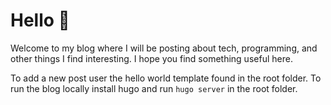 # Hello :wave:

Welcome to my blog where I will be posting about tech, programming, and other things I find interesting. I hope you find something useful here.

To add a new post user the hello world template found in the root folder. To run the blog locally install hugo and run `hugo server` in the root folder.